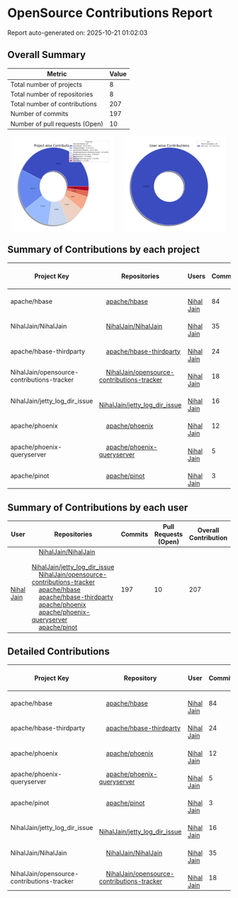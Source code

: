 # OpenSource Contributions Report

Report auto-generated on: 2025-10-21 01:02:03

## Overall Summary

| Metric | Value |
|--------|-------|
| Total number of projects | 8 |
| Total number of repositories | 8 |
| Total number of contributions | 207 |
| Number of commits | 197 |
| Number of pull requests (Open) | 10 |

<div style="display: flex; justify-content: space-around;">
  <img src="project_wise_contribution.png" alt="Project wise Contributions" style="width:45%;">
  <img src="user_wise_contribution.png" alt="User wise Contributions" style="width:45%;">
</div>

## Summary of Contributions by each project

| Project Key | Repositories | Users | Commits | Pull Requests (Open) | Overall Contribution |
|--------------|--------------|-------|---------|----------------------|----------------------|
| apache/hbase | <img src='https://avatars.githubusercontent.com/u/47359?v=4' width='12' height='12'> [apache/hbase](https://github.com/apache/hbase) | <img src='https://avatars.githubusercontent.com/u/3429351?v=4' width='12' height='12'> [Nihal Jain](https://github.com/NihalJain) | 84 | 5 | 89 |
| NihalJain/NihalJain | <img src='https://avatars.githubusercontent.com/u/3429351?v=4' width='12' height='12'> [NihalJain/NihalJain](https://github.com/NihalJain/NihalJain) | <img src='https://avatars.githubusercontent.com/u/3429351?v=4' width='12' height='12'> [Nihal Jain](https://github.com/NihalJain) | 35 | 0 | 35 |
| apache/hbase-thirdparty | <img src='https://avatars.githubusercontent.com/u/47359?v=4' width='12' height='12'> [apache/hbase-thirdparty](https://github.com/apache/hbase-thirdparty) | <img src='https://avatars.githubusercontent.com/u/3429351?v=4' width='12' height='12'> [Nihal Jain](https://github.com/NihalJain) | 24 | 2 | 26 |
| NihalJain/opensource-contributions-tracker | <img src='https://avatars.githubusercontent.com/u/3429351?v=4' width='12' height='12'> [NihalJain/opensource-contributions-tracker](https://github.com/NihalJain/opensource-contributions-tracker) | <img src='https://avatars.githubusercontent.com/u/3429351?v=4' width='12' height='12'> [Nihal Jain](https://github.com/NihalJain) | 18 | 1 | 19 |
| NihalJain/jetty_log_dir_issue | <img src='https://avatars.githubusercontent.com/u/3429351?v=4' width='12' height='12'> [NihalJain/jetty_log_dir_issue](https://github.com/NihalJain/jetty_log_dir_issue) | <img src='https://avatars.githubusercontent.com/u/3429351?v=4' width='12' height='12'> [Nihal Jain](https://github.com/NihalJain) | 16 | 1 | 17 |
| apache/phoenix | <img src='https://avatars.githubusercontent.com/u/47359?v=4' width='12' height='12'> [apache/phoenix](https://github.com/apache/phoenix) | <img src='https://avatars.githubusercontent.com/u/3429351?v=4' width='12' height='12'> [Nihal Jain](https://github.com/NihalJain) | 12 | 0 | 12 |
| apache/phoenix-queryserver | <img src='https://avatars.githubusercontent.com/u/47359?v=4' width='12' height='12'> [apache/phoenix-queryserver](https://github.com/apache/phoenix-queryserver) | <img src='https://avatars.githubusercontent.com/u/3429351?v=4' width='12' height='12'> [Nihal Jain](https://github.com/NihalJain) | 5 | 0 | 5 |
| apache/pinot | <img src='https://avatars.githubusercontent.com/u/47359?v=4' width='12' height='12'> [apache/pinot](https://github.com/apache/pinot) | <img src='https://avatars.githubusercontent.com/u/3429351?v=4' width='12' height='12'> [Nihal Jain](https://github.com/NihalJain) | 3 | 1 | 4 |

## Summary of Contributions by each user

| User | Repositories | Commits | Pull Requests (Open) | Overall Contribution |
|------|--------------|---------|----------------------|----------------------|
| <img src='https://avatars.githubusercontent.com/u/3429351?v=4' width='12' height='12'> [Nihal Jain](https://github.com/NihalJain) | <img src='https://avatars.githubusercontent.com/u/3429351?v=4' width='12' height='12'> [NihalJain/NihalJain](https://github.com/NihalJain/NihalJain)<br><img src='https://avatars.githubusercontent.com/u/3429351?v=4' width='12' height='12'> [NihalJain/jetty_log_dir_issue](https://github.com/NihalJain/jetty_log_dir_issue)<br><img src='https://avatars.githubusercontent.com/u/3429351?v=4' width='12' height='12'> [NihalJain/opensource-contributions-tracker](https://github.com/NihalJain/opensource-contributions-tracker)<br><img src='https://avatars.githubusercontent.com/u/47359?v=4' width='12' height='12'> [apache/hbase](https://github.com/apache/hbase)<br><img src='https://avatars.githubusercontent.com/u/47359?v=4' width='12' height='12'> [apache/hbase-thirdparty](https://github.com/apache/hbase-thirdparty)<br><img src='https://avatars.githubusercontent.com/u/47359?v=4' width='12' height='12'> [apache/phoenix](https://github.com/apache/phoenix)<br><img src='https://avatars.githubusercontent.com/u/47359?v=4' width='12' height='12'> [apache/phoenix-queryserver](https://github.com/apache/phoenix-queryserver)<br><img src='https://avatars.githubusercontent.com/u/47359?v=4' width='12' height='12'> [apache/pinot](https://github.com/apache/pinot) | 197 | 10 | 207 |

## Detailed Contributions

| Project Key | Repository | User | Commits | Pull Requests (Open) | Overall Contribution |
|--------------|------------|------|---------|----------------------|----------------------|
| apache/hbase | <img src='https://avatars.githubusercontent.com/u/47359?v=4' width='12' height='12'> [apache/hbase](https://github.com/apache/hbase) | <img src='https://avatars.githubusercontent.com/u/3429351?v=4' width='12' height='12'> [Nihal Jain](https://github.com/NihalJain) | 84 | 5 | 89 |
| apache/hbase-thirdparty | <img src='https://avatars.githubusercontent.com/u/47359?v=4' width='12' height='12'> [apache/hbase-thirdparty](https://github.com/apache/hbase-thirdparty) | <img src='https://avatars.githubusercontent.com/u/3429351?v=4' width='12' height='12'> [Nihal Jain](https://github.com/NihalJain) | 24 | 2 | 26 |
| apache/phoenix | <img src='https://avatars.githubusercontent.com/u/47359?v=4' width='12' height='12'> [apache/phoenix](https://github.com/apache/phoenix) | <img src='https://avatars.githubusercontent.com/u/3429351?v=4' width='12' height='12'> [Nihal Jain](https://github.com/NihalJain) | 12 | 0 | 12 |
| apache/phoenix-queryserver | <img src='https://avatars.githubusercontent.com/u/47359?v=4' width='12' height='12'> [apache/phoenix-queryserver](https://github.com/apache/phoenix-queryserver) | <img src='https://avatars.githubusercontent.com/u/3429351?v=4' width='12' height='12'> [Nihal Jain](https://github.com/NihalJain) | 5 | 0 | 5 |
| apache/pinot | <img src='https://avatars.githubusercontent.com/u/47359?v=4' width='12' height='12'> [apache/pinot](https://github.com/apache/pinot) | <img src='https://avatars.githubusercontent.com/u/3429351?v=4' width='12' height='12'> [Nihal Jain](https://github.com/NihalJain) | 3 | 1 | 4 |
| NihalJain/jetty_log_dir_issue | <img src='https://avatars.githubusercontent.com/u/3429351?v=4' width='12' height='12'> [NihalJain/jetty_log_dir_issue](https://github.com/NihalJain/jetty_log_dir_issue) | <img src='https://avatars.githubusercontent.com/u/3429351?v=4' width='12' height='12'> [Nihal Jain](https://github.com/NihalJain) | 16 | 1 | 17 |
| NihalJain/NihalJain | <img src='https://avatars.githubusercontent.com/u/3429351?v=4' width='12' height='12'> [NihalJain/NihalJain](https://github.com/NihalJain/NihalJain) | <img src='https://avatars.githubusercontent.com/u/3429351?v=4' width='12' height='12'> [Nihal Jain](https://github.com/NihalJain) | 35 | 0 | 35 |
| NihalJain/opensource-contributions-tracker | <img src='https://avatars.githubusercontent.com/u/3429351?v=4' width='12' height='12'> [NihalJain/opensource-contributions-tracker](https://github.com/NihalJain/opensource-contributions-tracker) | <img src='https://avatars.githubusercontent.com/u/3429351?v=4' width='12' height='12'> [Nihal Jain](https://github.com/NihalJain) | 18 | 1 | 19 |
